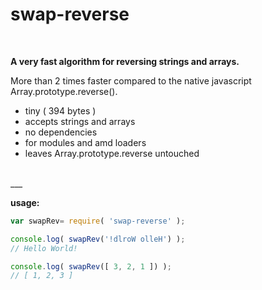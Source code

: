 # swap-reverse
<br/>

**A very fast algorithm for reversing strings and arrays.**

More than 2 times faster compared to the native javascript Array.prototype.reverse().

- tiny ( 394 bytes )
- accepts strings and arrays
- no dependencies
- for modules and amd loaders
- leaves Array.prototype.reverse untouched

<br/>
___

**usage:**

```javascript
var swapRev= require( 'swap-reverse' );

console.log( swapRev('!dlroW olleH') );
// Hello World!

console.log( swapRev([ 3, 2, 1 ]) );
// [ 1, 2, 3 ]
```


